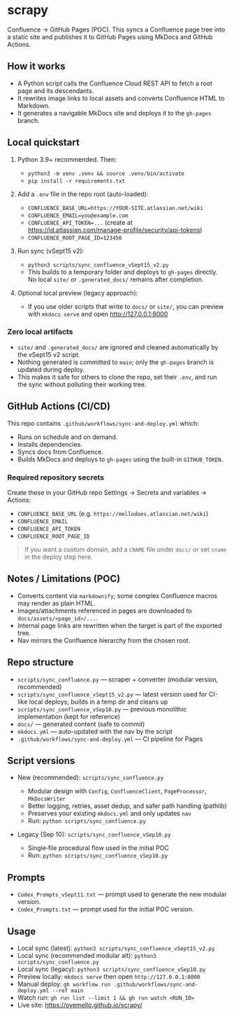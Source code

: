 # scrapy

Confluence → GitHub Pages (POC). This syncs a Confluence page tree into a static site and publishes it to GitHub Pages using MkDocs and GitHub Actions.

## How it works
- A Python script calls the Confluence Cloud REST API to fetch a root page and its descendants.
- It rewrites image links to local assets and converts Confluence HTML to Markdown.
- It generates a navigable MkDocs site and deploys it to the `gh-pages` branch.

## Local quickstart
1. Python 3.9+ recommended. Then:
   - `python3 -m venv .venv && source .venv/bin/activate`
   - `pip install -r requirements.txt`

2. Add a `.env` file in the repo root (auto-loaded):
   - `CONFLUENCE_BASE_URL=https://YOUR-SITE.atlassian.net/wiki`
   - `CONFLUENCE_EMAIL=you@example.com`
   - `CONFLUENCE_API_TOKEN=...` (create at https://id.atlassian.com/manage-profile/security/api-tokens)
   - `CONFLUENCE_ROOT_PAGE_ID=123456`

3. Run sync (vSept15 v2):
   - `python3 scripts/sync_confluence_vSept15_v2.py`
   - This builds to a temporary folder and deploys to `gh-pages` directly. No local `site/` or `.generated_docs/` remains after completion.

4. Optional local preview (legacy approach):
   - If you use older scripts that write to `docs/` or `site/`, you can preview with `mkdocs serve` and open http://127.0.0.1:8000

### Zero local artifacts
- `site/` and `.generated_docs/` are ignored and cleaned automatically by the vSept15 v2 script.
- Nothing generated is committed to `main`; only the `gh-pages` branch is updated during deploy.
- This makes it safe for others to clone the repo, set their `.env`, and run the sync without polluting their working tree.

## GitHub Actions (CI/CD)
This repo contains `.github/workflows/sync-and-deploy.yml` which:
- Runs on schedule and on demand.
- Installs dependencies.
- Syncs docs from Confluence.
- Builds MkDocs and deploys to `gh-pages` using the built-in `GITHUB_TOKEN`.

### Required repository secrets
Create these in your GitHub repo Settings → Secrets and variables → Actions:
- `CONFLUENCE_BASE_URL` (e.g. `https://mellodoes.atlassian.net/wiki`)
- `CONFLUENCE_EMAIL`
- `CONFLUENCE_API_TOKEN`
- `CONFLUENCE_ROOT_PAGE_ID`

> If you want a custom domain, add a `CNAME` file under `docs/` or set `cname` in the deploy step here.

## Notes / Limitations (POC)
- Converts content via `markdownify`; some complex Confluence macros may render as plain HTML.
- Images/attachments referenced in pages are downloaded to `docs/assets/<page_id>/...`.
- Internal page links are rewritten when the target is part of the exported tree.
- Nav mirrors the Confluence hierarchy from the chosen root.

## Repo structure
- `scripts/sync_confluence.py` — scraper + converter (modular version, recommended)
- `scripts/sync_confluence_vSept15_v2.py` — latest version used for CI-like local deploys; builds in a temp dir and cleans up
- `scripts/sync_confluence_vSep10.py` — previous monolithic implementation (kept for reference)
- `docs/` — generated content (safe to commit)
- `mkdocs.yml` — auto-updated with the nav by the script
- `.github/workflows/sync-and-deploy.yml` — CI pipeline for Pages

## Script versions
- New (recommended): `scripts/sync_confluence.py`
  - Modular design with `Config`, `ConfluenceClient`, `PageProcessor`, `MkDocsWriter`
  - Better logging, retries, asset dedup, and safer path handling (pathlib)
  - Preserves your existing `mkdocs.yml` and only updates `nav`
  - Run: `python scripts/sync_confluence.py`

- Legacy (Sep 10): `scripts/sync_confluence_vSep10.py`
  - Single‑file procedural flow used in the initial POC
  - Run: `python scripts/sync_confluence_vSep10.py`

## Prompts
- `Codex_Prompts_vSept11.txt` — prompt used to generate the new modular version.
- `Codex_Prompts.txt` — prompt used for the initial POC version.

## Usage
- Local sync (latest): `python3 scripts/sync_confluence_vSept15_v2.py`
- Local sync (recommended modular alt): `python3 scripts/sync_confluence.py`
- Local sync (legacy): `python3 scripts/sync_confluence_vSep10.py`
- Preview locally: `mkdocs serve` then open `http://127.0.0.1:8000`
- Manual deploy: `gh workflow run .github/workflows/sync-and-deploy.yml --ref main`
- Watch run: `gh run list --limit 1 && gh run watch <RUN_ID>`
- Live site: https://oyemello.github.io/scrapy/
